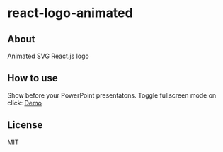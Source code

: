 # react-logo-animated

## About

Animated SVG React.js logo

## How to use

Show before your PowerPoint presentatons.
Toggle fullscreen mode on click: [Demo](https://react-logo-animated.netlify.com/)

## License

  MIT
